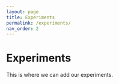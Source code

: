 ```yaml
---
layout: page
title: Experiments
permalink: /experiments/
nav_order: 2
---
```


# Experiments 

This is where we can add our experiments.

